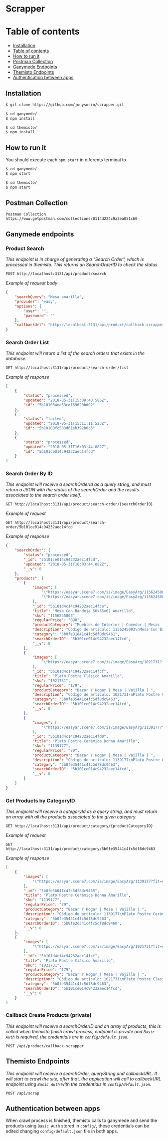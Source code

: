 # Scrapper

Table of contents
=================

<!--ts-->
   * [Installation](#installation)
   * [Table of contents](#table-of-contents)
   * [How to run it](#how-to-run-it)
   * [Postman Collection](#postman-collection)
   * [Ganymede Endpoints](#ganymede-endpoints)
   * [Themisto Endpoints](#themisto-endpoints)
   * [Authentication between apps](#authentication-between-apps)
<!--te-->

## Installation
```sh
$ git clone https://github.com/jonysosin/scrapper.git

$ cd ganymede/ 
$ npm install 

$ cd themisto/
$ npm install 
```

## How to run it
You should execute each `npm start` in diferents terminal to 
```sh
$ cd ganymede/ 
$ npm start 
```

```sh
$ cd themisto/
$ npm start 
```

## Postman Collection
`Postman Collection https://www.getpostman.com/collections/0114d224c9a2ea051c60`

## Ganymede endpoints

### Product Search
_This endpoint is in charge of generating a "Search Order", which is processed in themisto. This returns an SearchOrderID to check the status_

`POST http://localhost:3131/api/product/search`

_Example of request body_
```json
{
    "searchQuery": "Mesa amarilla",
    "provider": "easy",
    "options": {
        "user": "",
        "password": ""
    },
    "callbackUrl": "http://localhost:3131/api/product/callback-scrapper"
}
```
### Search Order List
_This endpoint will return a list of the search orders that exists in the database._

`GET http://localhost:3131/api/product/search-order/list`

_Example of response_
```json
[
    {
        "status": "processed",
        "updated": "2018-05-31T15:09:40.586Z",
        "id": "5b101034ea53cd169620bd02"
    },
    {
        "status": "failed",
        "updated": "2018-05-31T15:11:11.523Z",
        "id": "5b10108fc583d61eb392b0c3"
    },
    {
        "status": "processed",
        "updated": "2018-05-31T16:03:44.082Z",
        "id": "5b101ce014c94232aec14fcd"
    }
]
```
### Search Order By ID
_This endpoint will receive a searchOrderId as a query string, and must return a JSON with the
status of the searchOrder and the results associated to the search order itself._

`GET http://localhost:3131/api/product/search-order/{searchOrderID}`

_Example of request_

`GET http://localhost:3131/api/product/search-order/5b101ce014c94232aec14fcd`

_Example of response_
```json
{
    "searchOrder": {
        "status": "processed",
        "_id": "5b101ce014c94232aec14fcd",
        "updated": "2018-05-31T16:03:44.082Z",
        "__v": 0
    },
    "products": [
        {
            "images": [
                "\"https://easyar.scene7.com/is/image/EasyArg/1156245003_1?fit=constrain,1&wid=56&hei=56&fmt=jpg\"",
                "\"https://easyar.scene7.com/is/image/EasyArg/1156245003_4?fit=constrain,1&wid=56&hei=56&fmt=jpg\""
            ],
            "_id": "5b101d4c14c94232aec14fce",
            "title": "Mesa Con Bandeja 56x35x62 Amarillo",
            "sku": "1156245003",
            "regularPrice": "890",
            "productCategory": "Muebles de Interior | Comedor | Mesas | ",
            "description": "Código de artículo: 1156245003\nMesa Con Bandeja 56x35x62 Amarillo\nTipo:\n \nMesa Auxiliar\nColor:\n \nAmarillo\nMaterial:\n \n-\nMarca:\n \nM+Design\nDimensiones:\n \n56x35x62 Cm\n \n",
            "category": "5b0fe31841c4fc5df8dc9461",
            "searchOrderID": "5b101ce014c94232aec14fcd",
            "__v": 0
        },
        {
            "images": [
                "\"https://easyar.scene7.com/is/image/EasyArg/1021731?fit=constrain,1&wid=56&hei=56&fmt=jpg\""
            ],
            "_id": "5b101d4c14c94232aec14fcf",
            "title": "Plato Postre Clásico Amarillo",
            "sku": "1021731",
            "regularPrice": "179",
            "productCategory": "Bazar Y Hogar | Mesa | Vajilla | ",
            "description": "Código de artículo: 1021731\nPlato Postre Clasico Amarillo\nTipo:\n \nPlato Postre\nColor:\n \nAmarillo\nMaterial:\n \nCerámica\nMarca:\n \nCotidiana\n \n",
            "category": "5b0fe35441c4fc5df8dc9463",
            "searchOrderID": "5b101ce014c94232aec14fcd",
            "__v": 0
        },
        {
            "images": [
                "\"https://easyar.scene7.com/is/image/EasyArg/1139177?fit=constrain,1&wid=56&hei=56&fmt=jpg\""
            ],
            "_id": "5b101d4c14c94232aec14fd0",
            "title": "Plato Postre Cerámica Donna Amarillo",
            "sku": "1139177",
            "regularPrice": "79",
            "productCategory": "Bazar Y Hogar | Mesa | Vajilla | ",
            "description": "Código de artículo: 1139177\nPlato Postre Cerámico Amarillo Donna\nTipo:\n \nPlato Postre\nColor:\n \nAmarillo\nMaterial:\n \nCerámica\nMarca:\n \nCotidiana\n \n",
            "category": "5b0fe35441c4fc5df8dc9463",
            "searchOrderID": "5b101ce014c94232aec14fcd",
            "__v": 0
        }
    ]
}
```
### Get Products by CategoryID
_This endpoint will receive a categoryId as a query string, and must return an array with all the
products associated to the given category._

`GET http://localhost:3131/api/product/category/{productCategoryID}`

_Example of request_

`GET http://localhost:3131/api/product/category/5b0fe35441c4fc5df8dc9463`

_Example of response_
```json
[
    {
        "images": [
            "\"https://easyar.scene7.com/is/image/EasyArg/1139177?fit=constrain,1&wid=56&hei=56&fmt=jpg\""
        ],
        "_id": "5b0fe36041c4fc5df8dc9465",
        "title": "Plato Postre Cerámica Donna Amarillo",
        "sku": "1139177",
        "regularPrice": "79",
        "productCategory": "Bazar Y Hogar | Mesa | Vajilla | ",
        "description": "Código de artículo: 1139177\nPlato Postre Cerámico Amarillo Donna\nTipo:\n \nPlato Postre\nColor:\n \nAmarillo\nMaterial:\n \nCerámica\nMarca:\n \nCotidiana\n \n",
        "category": "5b0fe35441c4fc5df8dc9463",
        "searchOrderID": "5b0fe2d341c4fc5df8dc9460",
        "__v": 0
    },
    {
        "images": [
            "\"https://easyar.scene7.com/is/image/EasyArg/1021731?fit=constrain,1&wid=56&hei=56&fmt=jpg\""
        ],
        "_id": "5b101d4c14c94232aec14fcf",
        "title": "Plato Postre Clásico Amarillo",
        "sku": "1021731",
        "regularPrice": "179",
        "productCategory": "Bazar Y Hogar | Mesa | Vajilla | ",
        "description": "Código de artículo: 1021731\nPlato Postre Clasico Amarillo\nTipo:\n \nPlato Postre\nColor:\n \nAmarillo\nMaterial:\n \nCerámica\nMarca:\n \nCotidiana\n \n",
        "category": "5b0fe35441c4fc5df8dc9463",
        "searchOrderID": "5b101ce014c94232aec14fcd",
        "__v": 0
    }
]
```
### Callback Create Products (private)
_This endpoint will receive a searchOrderID and an array of products, this is called when themisto finish crawl process, endpoint is private and `Basic Auth` is required, the credentials are in `config/default.json`._ 

`POST /api/product/callback-scrapper` 

## Themisto Endpoints
_This endpoint will receive a searchOrder, queryString and callbackURL. It will start to crawl the site, after that, the application will call to callbackURL endpoint using `Basic Auth` with the credentials in `config/default.json`._ 

`POST /api/scrap` 

## Authentication between apps
When crawl process is finished, themisto calls to ganymede and send the products using `Basic Auth` stored in `config/`, these credentials can be edited changing `config/default.json` file in both apps.
